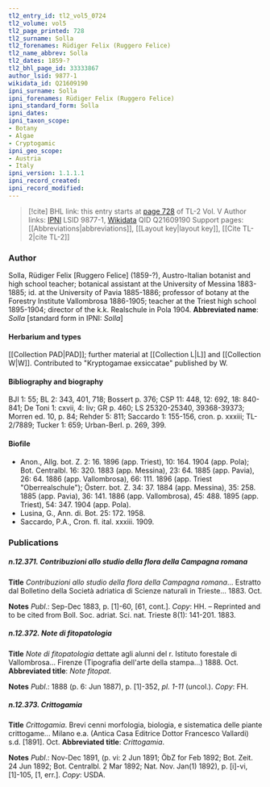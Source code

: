 ```yaml
---
tl2_entry_id: tl2_vol5_0724
tl2_volume: vol5
tl2_page_printed: 728
tl2_surname: Solla
tl2_forenames: Rüdiger Felix (Ruggero Felice)
tl2_name_abbrev: Solla
tl2_dates: 1859-?
tl2_bhl_page_id: 33333867
author_lsid: 9877-1
wikidata_id: Q21609190
ipni_surname: Solla
ipni_forenames: Rüdiger Felix (Ruggero Felice)
ipni_standard_form: Solla
ipni_dates: 
ipni_taxon_scope: 
- Botany
- Algae
- Cryptogamic
ipni_geo_scope: 
- Austria
- Italy
ipni_version: 1.1.1.1
ipni_record_created: 
ipni_record_modified:
---
```


> [!cite] BHL link: this entry starts at [page 728](https://www.biodiversitylibrary.org/page/33333867) of TL-2 Vol. V
> Author links: [IPNI](https://www.ipni.org/a/9877-1) LSID 9877-1, [Wikidata](https://www.wikidata.org/wiki/Q21609190) QID Q21609190
> Support pages: [[Abbreviations|abbreviations]], [[Layout key|layout key]], [[Cite TL-2|cite TL-2]]

### Author

Solla, Rüdiger Felix \[Ruggero Felice\] (1859-?), Austro-Italian botanist and high school teacher; botanical assistant at the University of Messina 1883-1885; id. at the University of Pavia 1885-1886; professor of botany at the Forestry Institute Vallombrosa 1886-1905; teacher at the Triest high school 1895-1904; director of the k.k. Realschule in Pola 1904. 
**Abbreviated name**: *Solla* \[standard form in IPNI: *Solla*\]

#### Herbarium and types

[[Collection PAD|PAD]]; further material at [[Collection L|L]] and [[Collection W|W]]. Contributed to "Kryptogamae exsiccatae" published by W.

#### Bibliography and biography

BJI 1: 55; BL 2: 343, 401, 718; Bossert p. 376; CSP 11: 448, 12: 692, 18: 840-841; De Toni 1: cxvii, 4: liv; GR p. 460; LS 25320-25340, 39368-39373; Morren ed. 10, p. 84; Rehder 5: 811; Saccardo 1: 155-156, cron. p. xxxiii; TL-2/7889; Tucker 1: 659; Urban-Berl. p. 269, 399.

#### Biofile

- Anon., Allg. bot. Z. 2: 16. 1896 (app. Triest), 10: 164. 1904 (app. Pola); Bot. Centralbl. 16: 320. 1883 (app. Messina), 23: 64. 1885 (app. Pavia), 26: 64. 1886 (app. Vallombrosa), 66: 111. 1896 (app. Triest "Oberrealschule"); Österr. bot. Z. 34: 37. 1884 (app. Messina), 35: 258. 1885 (app. Pavia), 36: 141. 1886 (app. Vallombrosa), 45: 488. 1895 (app. Triest), 54: 347. 1904 (app. Pola).
- Lusina, G., Ann. di. Bot. 25: 172. 1958.
- Saccardo, P.A., Cron. fl. ital. xxxiii. 1909.

### Publications

##### n.12.371. Contribuzioni allo studio della flora della Campagna romana

**Title**
*Contribuzioni allo studio della flora della Campagna romana*... Estratto dal Bolletino della Società adriatica di Scienze naturali in Trieste... 1883. Oct.

**Notes**
*Publ*.: Sep-Dec 1883, p. \[1\]-60, \[61, cont.\]. *Copy*: HH. – Reprinted and to be cited from Boll. Soc. adriat. Sci. nat. Trieste 8(1): 141-201. 1883.

##### n.12.372. Note di fitopatologia

**Title**
*Note di fitopatologia* dettate agli alunni del r. Istituto forestale di Vallombrosa... Firenze (Tipografia dell'arte della stampa...) 1888. Oct.
**Abbreviated title**: *Note fitopat.*

**Notes**
*Publ*.: 1888 (p. 6: Jun 1887), p. \[1\]-352, *pl. 1-11* (uncol.). *Copy*: FH.

##### n.12.373. Crittogamia

**Title**
*Crittogamia*. Brevi cenni morfologia, biologia, e sistematica delle piante crittogame... Milano e.a. (Antica Casa Editrice Dottor Francesco Vallardi) s.d. \[1891\]. Oct.
**Abbreviated title**: *Crittogamia*.

**Notes**
*Publ*.: Nov-Dec 1891, (p. vi: 2 Jun 1891; ÖbZ for Feb 1892; Bot. Zeit. 24 Jun 1892; Bot. Centralbl. 2 Mar 1892; Nat. Nov. Jan(1) 1892), p. \[i\]-vi, \[1\]-105, \[1, err.\]. *Copy*: USDA.

